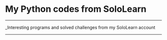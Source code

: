 # My Python codes from SoloLearn
___
_Interesting programs and solved challenges from my SoloLearn account
___